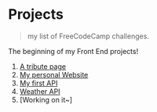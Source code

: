 # Projects
> my list of FreeCodeCamp challenges.

The beginning of my Front End projects!

1. [A tribute page](http://codepen.io/gabriel-brito/full/MbwwXy/)
2. [My personal Website](http://codepen.io/gabriel-brito/full/PbqNXg/)
3. [My first API](http://codepen.io/gabriel-brito/full/VmbvWN/)
4. [Weather API](http://codepen.io/gabriel-brito/full/VmbgVX/)
5. [Working on it~]